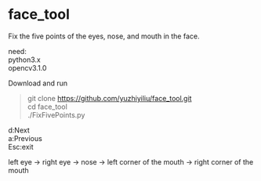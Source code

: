 # face_tool
Fix the five points of the eyes, nose, and mouth in the face.

need:<br>
python3.x<br>
opencv3.1.0<br>

Download and run
>git clone https://github.com/yuzhiyiliu/face_tool.git<br>
>cd face_tool<br>
>./FixFivePoints.py<br>

d:Next<br>
a:Previous<br>
Esc:exit<br>

left eye -> right eye -> nose -> left corner of the mouth -> right corner of the mouth
